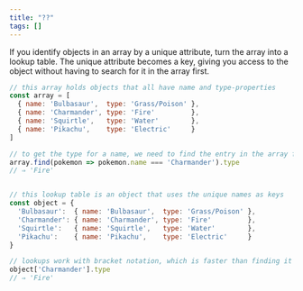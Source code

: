 ```yaml
---
title: "??"
tags: []
---
```

If you identify objects in an array by a unique attribute, turn the array into a lookup table. The unique attribute becomes a key, giving you access to the object without having to search for it in the array first.

```js
// this array holds objects that all have name and type-properties
const array = [
  { name: 'Bulbasaur',  type: 'Grass/Poison' },
  { name: 'Charmander', type: 'Fire'         },
  { name: 'Squirtle',   type: 'Water'        },
  { name: 'Pikachu',    type: 'Electric'     }
]

// to get the type for a name, we need to find the entry in the array first
array.find(pokemon => pokemon.name === 'Charmander').type
// ⇒ 'Fire'


// this lookup table is an object that uses the unique names as keys
const object = {
  'Bulbasaur':  { name: 'Bulbasaur',  type: 'Grass/Poison' },
  'Charmander': { name: 'Charmander', type: 'Fire'         },
  'Squirtle':   { name: 'Squirtle',   type: 'Water'        },
  'Pikachu':    { name: 'Pikachu',    type: 'Electric'     }
}

// lookups work with bracket notation, which is faster than finding it first
object['Charmander'].type
// ⇒ 'Fire'
```
